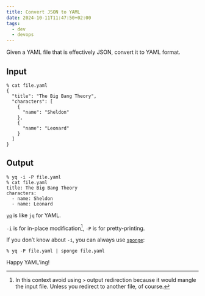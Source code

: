 ```yaml
---
title: Convert JSON to YAML
date: 2024-10-11T11:47:50+02:00
tags:
  - dev
  - devops
---
```


Given a YAML file that is effectively JSON, convert it to YAML format.

<!--more-->

## Input

```shell
% cat file.yaml
{
  "title": "The Big Bang Theory",
  "characters": [
    {
      "name": "Sheldon"
    },
    {
      "name": "Leonard"
    }
  ]
}
```

## Output

```shell
% yq -i -P file.yaml
% cat file.yaml
title: The Big Bang Theory
characters:
  - name: Sheldon
  - name: Leonard
```

[`yq`](https://github.com/mikefarah/yq) is like `jq` for YAML.

`-i` is for in-place modification[^1], `-P` is for pretty-printing.

If you don’t know about `-i`, you can always use [`sponge`](https://joeyh.name/code/moreutils/):

```shell
% yq -P file.yaml | sponge file.yaml
```

Happy YAML’ing!

[^1]: In this context avoid using `>` output redirection because it would mangle the input file. Unless you redirect to another file, of course.